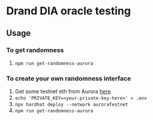 # Drand DIA oracle testing

## Usage

### To get randomness

1. `npm run get-randomness-aurora`


### To create your own randomness interface

1. Get some testnet eth from Aurora [here](https://aurora.dev/faucet)
2. `echo 'PRIVATE_KEY=<your-private-key-here>' > .env`
3. `npx hardhat deploy --network auroraTestnet`
4. `npm run get-randomness-aurora`

